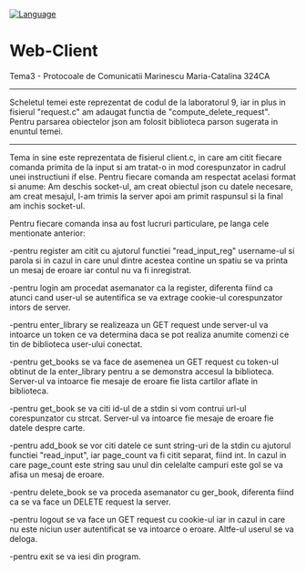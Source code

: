 [![Language](https://img.shields.io/badge/Language-C-blue.svg)](https://en.wikipedia.org/wiki/C_(programming_language))
# Web-Client
Tema3 - Protocoale de Comunicatii
Marinescu Maria-Catalina 324CA

--------------------------------------------------------------------------------

Scheletul temei este reprezentat de codul de la laboratorul 9, iar in plus in 
fisierul "request.c" am adaugat functia de "compute_delete_request". Pentru
parsarea obiectelor json am folosit biblioteca parson sugerata in enuntul temei.

--------------------------------------------------------------------------------

Tema in sine este reprezentata de fisierul client.c, in care am citit fiecare 
comanda primita de la input si am tratat-o in mod corespunzator in cadrul unei 
instructiuni if else.
Pentru fiecare comanda am respectat acelasi format si anume:
Am deschis socket-ul, am creat obiectul json cu datele necesare, am creat 
mesajul, l-am trimis la server apoi am primit raspunsul si la final am inchis 
socket-ul.

Pentru fiecare comanda insa au fost lucruri particulare, pe langa cele 
mentionate anterior:

-pentru register am citit cu ajutorul functiei "read_input_reg" username-ul si 
parola si in cazul in care 
unul dintre acestea contine un spatiu se va printa un mesaj de eroare iar contul
nu va fi inregistrat.

-pentru login am procedat asemanator ca la register, diferenta fiind ca atunci 
cand user-ul se autentifica se va extrage cookie-ul corespunzator intors de 
server.

-pentru enter_library se realizeaza un GET request unde server-ul va intoarce
un token ce va determina daca se pot realiza anumite comenzi ce tin de 
biblioteca user-ului conectat.

-pentru get_books se va face de asemenea un GET request cu token-ul obtinut de 
la enter_library pentru a se demonstra accesul la biblioteca. Server-ul va 
intoarce fie mesaje de eroare fie lista cartilor aflate in biblioteca.  

-pentru get_book se va citi id-ul de a stdin si vom contrui url-ul corespunzator
cu strcat. Server-ul va intoarce fie mesaje de eroare fie datele despre carte.

-pentru add_book se vor citi datele ce sunt string-uri de la stdin cu ajutorul 
functiei "read_input", iar page_count va fi citit separat, fiind int. In cazul 
in care page_count este string sau unul din celelalte campuri este gol se va 
afisa un mesaj de eroare.

-pentru delete_book se va proceda asemanator cu ger_book, diferenta fiind ca se 
va face un DELETE request la server.

-pentru logout se va face un GET request cu cookie-ul iar in cazul in care nu 
este niciun user autentificat se va intoarce o eroare. Altfe-ul userul se va 
deloga.

-pentru exit se va iesi din program.  
